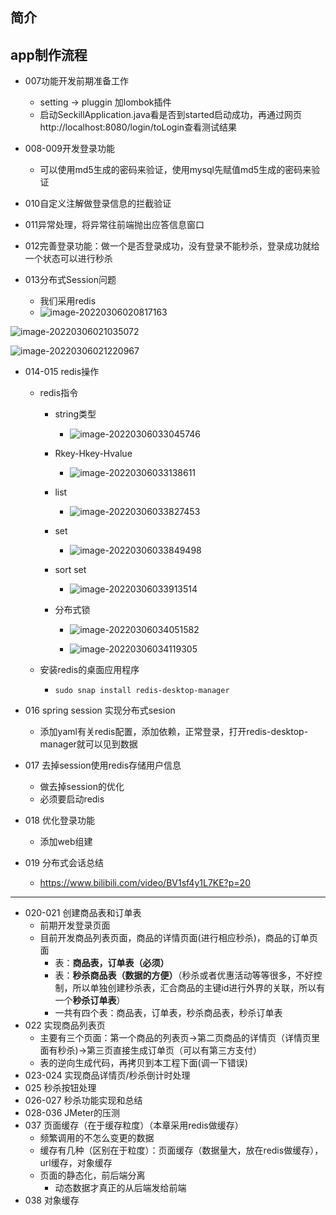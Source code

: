 

## 简介

## app制作流程
- 007功能开发前期准备工作
   - setting -> pluggin 加lombok插件
   - 启动SeckillApplication.java看是否到started启动成功，再通过网页http://localhost:8080/login/toLogin查看测试结果

- 008-009开发登录功能
   - 可以使用md5生成的密码来验证，使用mysql先赋值md5生成的密码来验证

- 010自定义注解做登录信息的拦截验证
- 011异常处理，将异常往前端抛出应答信息窗口
- 012完善登录功能：做一个是否登录成功，没有登录不能秒杀，登录成功就给一个状态可以进行秒杀

- 013分布式Session问题
  - 我们采用redis
  - ![image-20220306020817163](./tomcat与nginx逻辑图.png)

![image-20220306021035072](Session优缺点.png)

![image-20220306021220967](Session优缺点2.png)

- 014-015 redis操作

  - redis指令

    - string类型

      - ![image-20220306033045746](1.png)

    - Rkey-Hkey-Hvalue

      - ![image-20220306033138611](3.png)

    - list

      - ![image-20220306033827453](4.png)

    - set

      - ![image-20220306033849498](5.png)

    - sort set

      - ![image-20220306033913514](6.png)

    - 分布式锁

      - ![image-20220306034051582](7.png)

      - ![image-20220306034119305](8.png)

  - 安装redis的桌面应用程序

    - ```
      sudo snap install redis-desktop-manager
      ```

- 016 spring session 实现分布式sesion

  - 添加yaml有关redis配置，添加依赖，正常登录，打开redis-desktop-manager就可以见到数据

- 017 去掉session使用redis存储用户信息

  - 做去掉session的优化
  - 必须要启动redis
  
- 018 优化登录功能
  - 添加web组建
  
- 019 分布式会话总结

  - https://www.bilibili.com/video/BV1sf4y1L7KE?p=20

---

- 020-021 创建商品表和订单表
  - 前期开发登录页面
  - 目前开发商品列表页面，商品的详情页面(进行相应秒杀)，商品的订单页面
    - 表：**商品表，订单表（必须）**
    - 表：**秒杀商品表（数据的方便）**（秒杀或者优惠活动等等很多，不好控制，所以单独创建秒杀表，汇合商品的主键id进行外界的关联，所以有一个**秒杀订单表**）
    - 一共有四个表：商品表，订单表，秒杀商品表，秒杀订单表
- 022 实现商品列表页
  - 主要有三个页面：第一个商品的列表页->第二页商品的详情页（详情页里面有秒杀)->第三页直接生成订单页（可以有第三方支付）
  - 表的逆向生成代码，再拷贝到本工程下面(调一下错误)
- 023-024 实现商品详情页/秒杀倒计时处理
- 025 秒杀按钮处理
- 026-027 秒杀功能实现和总结
- 028-036 JMeter的压测
- 037 页面缓存（在于缓存粒度）（本章采用redis做缓存）
  - 频繁调用的不怎么变更的数据
  - 缓存有几种（区别在于粒度）：页面缓存（数据量大，放在redis做缓存），url缓存，对象缓存
  - 页面的静态化，前后端分离
    - 动态数据才真正的从后端发给前端
- 038 对象缓存
